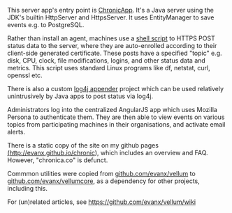 
This server app's entry point is <a href="https://github.com/evanx/chronic/blob/master/src/chronic/app/ChronicApp.java">ChronicApp</a>. It's a Java server using the JDK's builtin HttpServer and HttpsServer. It uses EntityManager to save events e.g. to PostgreSQL.

Rather than install an agent, machines use a <a href="https://github.com/evanx/chronic/tree/master/src/chronic/web/sample/chronica.sh">shell script</a> to HTTPS POST status data to the server, where they are auto-enrolled according to their client-side generated certificate. These posts have a specified "topic" e.g. disk, CPU, clock, file modifications, logins, and other status data and metrics. This script uses standard Linux programs like df, netstat, curl, openssl etc.

There is also a custom <a href="https://github.com/evanx/chronic4j">log4j appender</a> project which can be used relatively unintrusively by Java apps to post status via log4j.

Administrators log into the centralized AngularJS app which uses Mozilla Persona to authenticate them. They are then able to view events on various topics from participating machines in their organisations, and activate email alerts.

There is a static copy of the site on my github pages <a href="http://evanx.github.io/chronic">(http://evanx.github.io/chronic)</a>, which includes an overview and FAQ. However, "chronica.co" is defunct.

Commmon utilities were copied from <a href="https://github.com/evanx/vellum">github.com/evanx/vellum</a> to <a href="https://github.com/evanx/vellumcore">github.com/evanx/vellumcore</a>, as a dependency for other projects, including this.


For (un)related articles, see https://github.com/evanx/vellum/wiki
